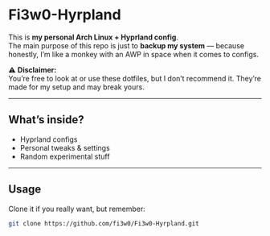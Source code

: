 # Fi3w0-Hyrpland

This is **my personal Arch Linux + Hyprland config**.  
The main purpose of this repo is just to **backup my system** — because honestly, I’m like a monkey with an AWP in space when it comes to configs.  

⚠️ **Disclaimer:**  
You’re free to look at or use these dotfiles, but I don’t recommend it. They’re made for my setup and may break yours.

---

## What’s inside?
- Hyprland configs
- Personal tweaks & settings
- Random experimental stuff

---

## Usage
Clone it if you really want, but remember:  
```bash
git clone https://github.com/fi3w0/Fi3w0-Hyrpland.git
